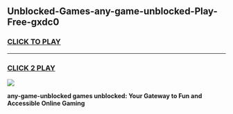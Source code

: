 
## Unblocked-Games-any-game-unblocked-Play-Free-gxdc0
<h3>
<a href="https://premium76.site?title=any-game-unblocked&ref=23A">CLICK TO PLAY</a></h3>
<hr>

<h3>
<a href="https://premium76.site?title=any-game-unblocked&ref=23A">CLICK 2 PLAY</a>
  
</h3>

<a href="https://premium76.site?title=any-game-unblocked&ref=23A"><img src="https://clearcache.store/games.png"></a>


**any-game-unblocked games unblocked: Your Gateway to Fun and Accessible Online Gaming**
